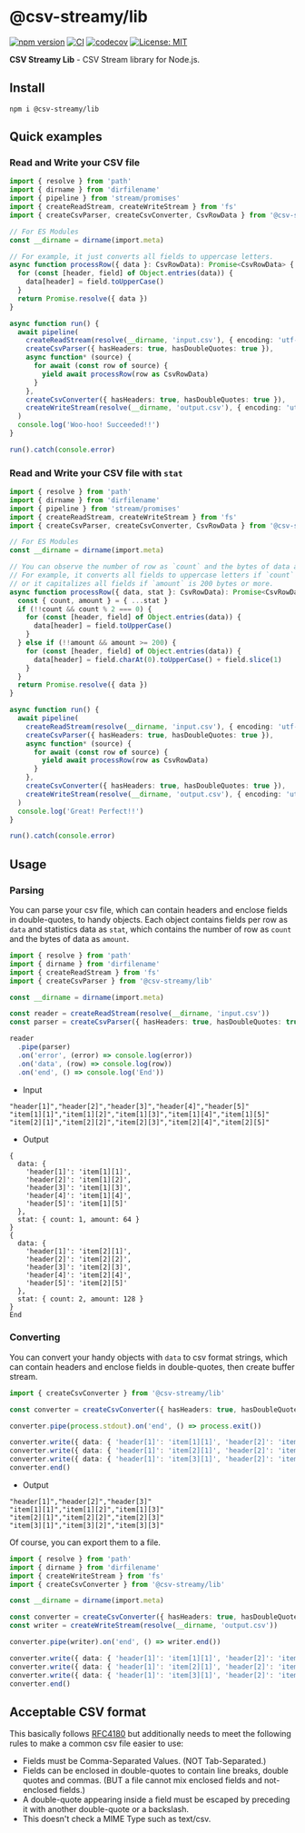 # @csv-streamy/lib

[![npm version](https://badge.fury.io/js/@csv-streamy%2Flib.svg)](https://badge.fury.io/js/@csv-streamy%2Flib) [![CI](https://github.com/keidrun/csv-streamy/workflows/CI-lib/badge.svg)](https://github.com/keidrun/csv-streamy/actions/workflows/csv-streamy-lib.yml) [![codecov](https://codecov.io/gh/keidrun/csv-streamy/branch/main/graph/badge.svg?flag=csv-streamy-lib)](https://codecov.io/gh/keidrun/csv-streamy/tree/main/packages/csv-streamy-lib) [![License: MIT](https://img.shields.io/badge/License-MIT-yellow.svg)](https://opensource.org/licenses/MIT)

**CSV Streamy Lib** - CSV Stream library for Node.js.

## Install

```shell
npm i @csv-streamy/lib
```

## Quick examples

### Read and Write your CSV file

```typescript
import { resolve } from 'path'
import { dirname } from 'dirfilename'
import { pipeline } from 'stream/promises'
import { createReadStream, createWriteStream } from 'fs'
import { createCsvParser, createCsvConverter, CsvRowData } from '@csv-streamy/lib'

// For ES Modules
const __dirname = dirname(import.meta)

// For example, it just converts all fields to uppercase letters.
async function processRow({ data }: CsvRowData): Promise<CsvRowData> {
  for (const [header, field] of Object.entries(data)) {
    data[header] = field.toUpperCase()
  }
  return Promise.resolve({ data })
}

async function run() {
  await pipeline(
    createReadStream(resolve(__dirname, 'input.csv'), { encoding: 'utf-8' }),
    createCsvParser({ hasHeaders: true, hasDoubleQuotes: true }),
    async function* (source) {
      for await (const row of source) {
        yield await processRow(row as CsvRowData)
      }
    },
    createCsvConverter({ hasHeaders: true, hasDoubleQuotes: true }),
    createWriteStream(resolve(__dirname, 'output.csv'), { encoding: 'utf-8' }),
  )
  console.log('Woo-hoo! Succeeded!!')
}

run().catch(console.error)
```

### Read and Write your CSV file with `stat`

```typescript
import { resolve } from 'path'
import { dirname } from 'dirfilename'
import { pipeline } from 'stream/promises'
import { createReadStream, createWriteStream } from 'fs'
import { createCsvParser, createCsvConverter, CsvRowData } from '@csv-streamy/lib'

// For ES Modules
const __dirname = dirname(import.meta)

// You can observe the number of row as `count` and the bytes of data as `amount` in `stat`.
// For example, it converts all fields to uppercase letters if `count` is even
// or it capitalizes all fields if `amount` is 200 bytes or more.
async function processRow({ data, stat }: CsvRowData): Promise<CsvRowData> {
  const { count, amount } = { ...stat }
  if (!!count && count % 2 === 0) {
    for (const [header, field] of Object.entries(data)) {
      data[header] = field.toUpperCase()
    }
  } else if (!!amount && amount >= 200) {
    for (const [header, field] of Object.entries(data)) {
      data[header] = field.charAt(0).toUpperCase() + field.slice(1)
    }
  }
  return Promise.resolve({ data })
}

async function run() {
  await pipeline(
    createReadStream(resolve(__dirname, 'input.csv'), { encoding: 'utf-8' }),
    createCsvParser({ hasHeaders: true, hasDoubleQuotes: true }),
    async function* (source) {
      for await (const row of source) {
        yield await processRow(row as CsvRowData)
      }
    },
    createCsvConverter({ hasHeaders: true, hasDoubleQuotes: true }),
    createWriteStream(resolve(__dirname, 'output.csv'), { encoding: 'utf-8' }),
  )
  console.log('Great! Perfect!!')
}

run().catch(console.error)
```

## Usage

### Parsing

You can parse your csv file, which can contain headers and enclose fields in double-quotes, to handy objects.
Each object contains fields per row as `data` and statistics data as `stat`, which contains the number of row as `count` and the bytes of data as `amount`.

```typescript
import { resolve } from 'path'
import { dirname } from 'dirfilename'
import { createReadStream } from 'fs'
import { createCsvParser } from '@csv-streamy/lib'

const __dirname = dirname(import.meta)

const reader = createReadStream(resolve(__dirname, 'input.csv'))
const parser = createCsvParser({ hasHeaders: true, hasDoubleQuotes: true })

reader
  .pipe(parser)
  .on('error', (error) => console.log(error))
  .on('data', (row) => console.log(row))
  .on('end', () => console.log('End'))
```

- Input

```csv
"header[1]","header[2]","header[3]","header[4]","header[5]"
"item[1][1]","item[1][2]","item[1][3]","item[1][4]","item[1][5]"
"item[2][1]","item[2][2]","item[2][3]","item[2][4]","item[2][5]"
```

- Output

```shell
{
  data: {
    'header[1]': 'item[1][1]',
    'header[2]': 'item[1][2]',
    'header[3]': 'item[1][3]',
    'header[4]': 'item[1][4]',
    'header[5]': 'item[1][5]'
  },
  stat: { count: 1, amount: 64 }
}
{
  data: {
    'header[1]': 'item[2][1]',
    'header[2]': 'item[2][2]',
    'header[3]': 'item[2][3]',
    'header[4]': 'item[2][4]',
    'header[5]': 'item[2][5]'
  },
  stat: { count: 2, amount: 128 }
}
End
```

### Converting

You can convert your handy objects with `data` to csv format strings, which can contain headers and enclose fields in double-quotes, then create buffer stream.

```typescript
import { createCsvConverter } from '@csv-streamy/lib'

const converter = createCsvConverter({ hasHeaders: true, hasDoubleQuotes: true })

converter.pipe(process.stdout).on('end', () => process.exit())

converter.write({ data: { 'header[1]': 'item[1][1]', 'header[2]': 'item[1][2]', 'header[3]': 'item[1][3]' } })
converter.write({ data: { 'header[1]': 'item[2][1]', 'header[2]': 'item[2][2]', 'header[3]': 'item[2][3]' } })
converter.write({ data: { 'header[1]': 'item[3][1]', 'header[2]': 'item[3][2]', 'header[3]': 'item[3][3]' } })
converter.end()
```

- Output

```shell
"header[1]","header[2]","header[3]"
"item[1][1]","item[1][2]","item[1][3]"
"item[2][1]","item[2][2]","item[2][3]"
"item[3][1]","item[3][2]","item[3][3]"

```

Of course, you can export them to a file.

```typescript
import { resolve } from 'path'
import { dirname } from 'dirfilename'
import { createWriteStream } from 'fs'
import { createCsvConverter } from '@csv-streamy/lib'

const __dirname = dirname(import.meta)

const converter = createCsvConverter({ hasHeaders: true, hasDoubleQuotes: true })
const writer = createWriteStream(resolve(__dirname, 'output.csv'))

converter.pipe(writer).on('end', () => writer.end())

converter.write({ data: { 'header[1]': 'item[1][1]', 'header[2]': 'item[1][2]', 'header[3]': 'item[1][3]' } })
converter.write({ data: { 'header[1]': 'item[2][1]', 'header[2]': 'item[2][2]', 'header[3]': 'item[2][3]' } })
converter.write({ data: { 'header[1]': 'item[3][1]', 'header[2]': 'item[3][2]', 'header[3]': 'item[3][3]' } })
converter.end()
```

## Acceptable CSV format

This basically follows [RFC4180](https://datatracker.ietf.org/doc/html/rfc4180) but additionally needs to meet the following rules to make a common csv file easier to use:

- Fields must be Comma-Separated Values. (NOT Tab-Separated.)
- Fields can be enclosed in double-quotes to contain line breaks, double quotes and commas. (BUT a file cannot mix enclosed fields and not-enclosed fields.)
- A double-quote appearing inside a field must be escaped by preceding it with another double-quote or a backslash.
- This doesn't check a MIME Type such as text/csv.
